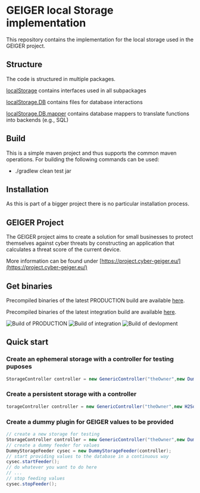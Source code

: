 # GEIGER local Storage implementation

This repository contains the implementation for the local storage used in the GEIGER project.

## Structure
The code is structured in multiple packages.

[localStorage](localstorage/src/main/java/ch/fhnw/geiger/localstorage) contains interfaces used in all subpackages

[localStorage.DB](localstorage/src/main/java/ch/fhnw/geiger/localstorage/db) contains files for database interactions

[localStorage.DB.mapper](localstorage/src/main/java/ch/fhnw/geiger/localstorage/db/mapper) contains database mappers to translate functions into backends (e.g., SQL)

## Build
This is a simple maven project and thus supports the common maven operations.
For building the following commands can be used:
- ./gradlew clean test jar

## Installation
As this is part of a bigger project there is no particular installation process.

## GEIGER Project
The GEIGER project aims to create a solution for small businesses to protect themselves against cyber threats by constructing an application that calculates a threat score of the current device.

More information can be found under [https://project.cyber-geiger.eu/](https://project.cyber-geiger.eu/)

## Get binaries
Precompiled binaries of the latest PRODUCTION build are available [here](https://project.cyber-geiger.eu/jenkins/job/localstorage/job/main/lastSuccessfulBuild/artifact/localstorage/build/libs/localstorage-0.0.2-SNAPSHOT.jar).

Precompiled binaries of the latest integration build are available [here](https://project.cyber-geiger.eu/jenkins/job/localstorage/job/integration/lastSuccessfulBuild/artifact/localstorage/build/libs/localstorage-0.0.2-SNAPSHOT.jar).

![Build of PRODUCTION](https://github.com/cyber-geiger/toolbox-storage/workflows/Java%20CI%20with%20Gradle/badge.svg?branch=main)
![Build of integration](https://github.com/cyber-geiger/toolbox-storage/workflows/Java%20CI%20with%20Gradle/badge.svg?branch=integration)
![Build of devlopment](https://github.com/cyber-geiger/toolbox-storage/workflows/Java%20CI%20with%20Gradle/badge.svg?branch=development)

## Quick start
### Create an ephemeral storage with a controller for testing puposes 
```Java
StorageController controller = new GenericController("theOwner",new DummyMapper());
```
### Create a persistent storage with a controller  
```Java
torageController controller = new GenericController("theOwner",new H2SqlMapper("jdbc:h2:./dbFileName;AUTO_SERVER=TRUE", "user", "Password"));
```

### Create a dummy plugin for GEIGER values to be provided
```Java
// create a new storage for testing
StorageController controller = new GenericController("theOwner",new DummyMapper());
// create a dummy feeder for values
DummyStorageFeeder cysec = new DummyStorageFeeder(controller);
// start providing values to the database in a continuous way
cysec.startFeeder();
// do whatever you want to do here
// ...
// stop feeding values
cysec.stopFeeder();
```


